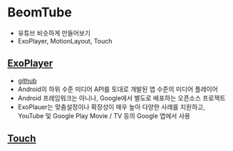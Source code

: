 # BeomTube
- 유튜브 비슷하게 만들어보기
- ExoPlayer, MotionLayout, Touch

## [ExoPlayer](https://developer.android.com/guide/topics/media/exoplayer?hl=ko)

- [github](https://github.com/google/exoplayer)
- Android의 하위 수준 미디어 API를 토대로 개발된 앱 수준의 미디어 플레이어
- Android 프레임워크는 아니나, Google에서 별도로 배포하는 오픈소스 프로젝트
- ExoPlauer는 맞춤설정이나 확장성이 매우 높아 다양한 사례를 지원하고, YouTube 및 Google Play Movie / TV 등의 Google 앱에서 사용

## [Touch](https://github.com/YiBeomSeok/TIL/blob/965251edfe5d3a18786ebc5df23867a1d71816ea/Android/ViewGroup%EC%97%90%EC%84%9C%20%ED%84%B0%EC%B9%98%20%EC%9D%B4%EB%B2%A4%ED%8A%B8%20%EA%B4%80%EB%A6%AC.md)

